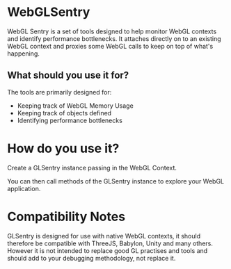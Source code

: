 # WebGLSentry

WebGL Sentry is a set of tools designed to help monitor WebGL contexts and identify
performance bottlenecks. It attaches directly on to an existing WebGL context and
proxies some WebGL calls to keep on top of what's happening.

## What should you use it for?

The tools are primarily designed for:

* Keeping track of WebGL Memory Usage
* Keeping track of objects defined
* Identifying performance bottlenecks

# How do you use it?

Create a GLSentry instance passing in the WebGL Context.

You can then call methods of the GLSentry instance to explore your WebGL application.

# Compatibility Notes

GLSentry is designed for use with native WebGL contexts, it should therefore be compatible with
ThreeJS, Babylon, Unity and many others. However it is not intended to replace good GL practises
and tools and should add to your debugging methodology, not replace it.